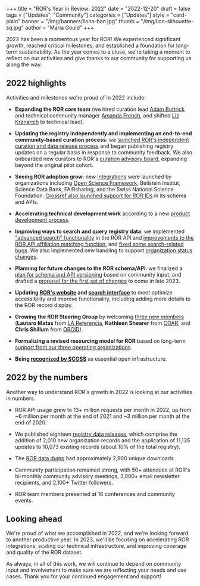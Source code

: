 +++
title = "ROR's Year in Review: 2022"
date = "2022-12-20"
draft = false
tags = ["Updates", "Community"]
categories = ["Updates"]
style = "card-plain"
banner = "/img/banners/lions-ban.jpg"
thumb = "/img/lion-silhouette-sq.jpg"
author = "Maria Gould"
+++

2022 has been a momentous year for ROR! We experienced significant growth, reached critical milestones, and established a foundation for long-term sustainability. As the year comes to a close, we're taking a moment to reflect on our activities and give thanks to our community for supporting us along the way.


## 2022 highlights


Activities and milestones we're proud of in 2022 include:

-   **Expanding the ROR core team** (we hired curation lead [Adam Buttrick](https://ror.org/about/#adam-buttrick-metadata-curation-lead) and technical community manager [Amanda French](https://ror.org/about/#amanda-french-technical-community-manager), and shifted [Liz Krznarich](https://ror.org/about/#liz-krznarich-technical-lead) to technical lead).

-   **Updating the registry independently and implementing an end-to-end community-based curation process**: we [launched ROR's independent curation and data release process](https://ror.org/blog/2022-03-17-first-independent-release/) and began publishing registry updates on a regular basis in response to community feedback. We also onboarded new curators to ROR's [curation advisory board](https://ror.org/registry/#curation-advisory-board), expanding beyond the original pilot cohort. 

-   **Seeing ROR adoption grow**: new [integrations](https://ror.org/community#adopters) were launched by organizations including [Open Science Framework](https://ror.org/blog/2022-11-28-case-study-osf/), Beilstein Institut, Science Data Bank, FAIRsharing, and the Swiss National Science Foundation. [Crossref also launched support for ROR IDs](https://www.crossref.org/blog/a-ror-some-update-to-our-api/) in its schema and APIs.

-   **Accelerating technical development work** according to a new [product development process](https://github.com/ror-community/ror-roadmap).

-   **Improving ways to search and query registry data**: we implemented ["advanced search" functionality](https://ror.readme.io/docs/api-advanced-query) in the ROR API and [improvements to the ROR API affiliation matching function](https://ror.readme.io/changelog/2022-10-24-affiliation-matching-improvements-api-only), and [fixed some search-related bugs](https://github.com/ror-community/ror-roadmap/issues/8). We also implemented new handling to support [organization status changes](https://ror.org/blog/2022-12-07-handling-org-status/).

-   **Planning for future changes to the ROR schema/API**: we finalized a [plan for schema and API versioning](https://docs.google.com/document/d/18nl6pq0kdCU5ApcdbNjKnV7xHIw9eEY7DJG1WHjaLSs/edit) based on community input, and drafted a [proposal for the first set of changes](https://ror.org/blog/2022-12-14-schema-scheming/) to come in late 2023.

-   **Updating [ROR's website](https://ror.org) and [search interface](https://ror.org/search)** to meet optimize accessibility and improve functionality, including adding more details to the ROR record display.

-   **Growing the ROR Steering Group** by welcoming [three new members ](https://ror.org/blog/2022-04-11-new-steering-group-members/)(**Lautaro Matas** from [LA Referencia](https://www.lareferencia.info/), **Kathleen Shearer** from [COAR](https://www.coar-repositories.org/), and **Chris Shillum** from [ORCID](https://orcid.org)). 

-   **Formalizing a revised resourcing model for ROR** based on long-term [support from our three operating organizations](https://ror.org/blog/2022-10-10-strengthening-sustainability).

-   **Being [recognized by SCOSS](https://ror.org/blog/2022-11-22-scoss-selects-ror/)** as essential open infrastructure.

## 2022 by the numbers


Another way to understand ROR's growth in 2022 is looking at our activities in numbers.

-   ROR API usage grew to 13+ million requests per month in 2022, up from ~6 million per month at the end of 2021 and ~3 million per month at the end of 2020. 

-   We published eighteen [registry data releases](https://github.com/ror-community/ror-updates/releases), which comprise the addition of 2,010 new organization records and the application of 11,135 updates to 10,073 existing records (about 10% of the total registry).

-   The [ROR data dump](https://doi.org/10.5281/zenodo.6347574) had approximately 2,900 unique downloads

-   Community participation remained strong, with 50+ attendees at ROR's bi-monthly community advisory meetings, 3,000+ email newsletter recipients, and 2,100+ Twitter followers. 

-   ROR team members presented at 16 conferences and community events. 

## Looking ahead


We're proud of what we accomplished in 2022, and we're looking forward to another productive year. In 2023, we'll be focusing on accelerating ROR integrations, scaling our technical infrastructure, and improving coverage and quality of the ROR dataset.

As always, in all of this work, we will continue to depend on community input and involvement to make sure we are reflecting your needs and use cases. Thank you for your continued engagement and support!
